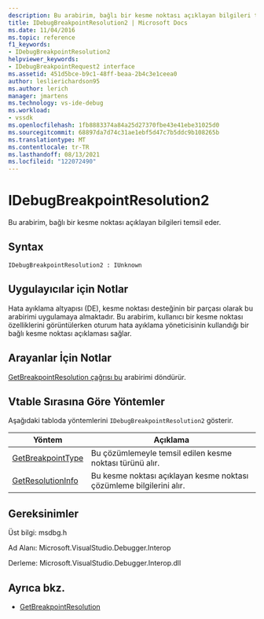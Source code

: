 ```yaml
---
description: Bu arabirim, bağlı bir kesme noktası açıklayan bilgileri temsil eder.
title: IDebugBreakpointResolution2 | Microsoft Docs
ms.date: 11/04/2016
ms.topic: reference
f1_keywords:
- IDebugBreakpointResolution2
helpviewer_keywords:
- IDebugBreakpointRequest2 interface
ms.assetid: 451d5bce-b9c1-48ff-beaa-2b4c3e1ceea0
author: leslierichardson95
ms.author: lerich
manager: jmartens
ms.technology: vs-ide-debug
ms.workload:
- vssdk
ms.openlocfilehash: 1fb8883374a84a25d27370fbe43e41ebe31025d0
ms.sourcegitcommit: 68897da7d74c31ae1ebf5d47c7b5ddc9b108265b
ms.translationtype: MT
ms.contentlocale: tr-TR
ms.lasthandoff: 08/13/2021
ms.locfileid: "122072490"
---
```

# <a name="idebugbreakpointresolution2"></a>IDebugBreakpointResolution2
Bu arabirim, bağlı bir kesme noktası açıklayan bilgileri temsil eder.

## <a name="syntax"></a>Syntax

```
IDebugBreakpointResolution2 : IUnknown
```

## <a name="notes-for-implementers"></a>Uygulayıcılar için Notlar
 Hata ayıklama altyapısı (DE), kesme noktası desteğinin bir parçası olarak bu arabirimi uygulamaya almaktadır. Bu arabirim, kullanıcı bir kesme noktası özelliklerini görüntülerken oturum hata ayıklama yöneticisinin kullandığı bir bağlı kesme noktası açıklaması sağlar.

## <a name="notes-for-callers"></a>Arayanlar İçin Notlar
 [GetBreakpointResolution çağrısı bu](../../../extensibility/debugger/reference/idebugboundbreakpoint2-getbreakpointresolution.md) arabirimi döndürür.

## <a name="methods-in-vtable-order"></a>Vtable Sırasına Göre Yöntemler
 Aşağıdaki tabloda yöntemlerini `IDebugBreakpointResolution2` gösterir.

|Yöntem|Açıklama|
|------------|-----------------|
|[GetBreakpointType](../../../extensibility/debugger/reference/idebugbreakpointresolution2-getbreakpointtype.md)|Bu çözümlemeyle temsil edilen kesme noktası türünü alır.|
|[GetResolutionInfo](../../../extensibility/debugger/reference/idebugbreakpointresolution2-getresolutioninfo.md)|Bu kesme noktası açıklayan kesme noktası çözümleme bilgilerini alır.|

## <a name="requirements"></a>Gereksinimler
 Üst bilgi: msdbg.h

 Ad Alanı: Microsoft.VisualStudio.Debugger.Interop

 Derleme: Microsoft.VisualStudio.Debugger.Interop.dll

## <a name="see-also"></a>Ayrıca bkz.
- [GetBreakpointResolution](../../../extensibility/debugger/reference/idebugboundbreakpoint2-getbreakpointresolution.md)
